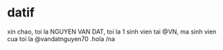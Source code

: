 # datif
xin chao, toi la NGUYEN VAN DAT, toi la 1 sinh vien tai @VN, ma sinh vien cua toi la @vandatnguyen70 .hola
/na
